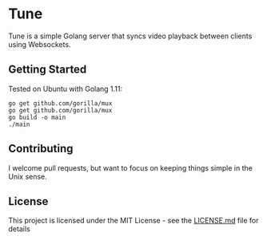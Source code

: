 # Tune

Tune is a simple Golang server that syncs video playback between clients using Websockets.

## Getting Started

Tested on Ubuntu with Golang 1.11:
```
go get github.com/gorilla/mux
go get github.com/gorilla/mux
go build -o main
./main
```

## Contributing

I welcome pull requests, but want to focus on keeping things simple in the Unix sense.

## License

This project is licensed under the MIT License - see the [LICENSE.md](LICENSE.md) file for details

